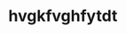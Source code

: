 <html>
  <head>
    <title> Hai </title>
  </head>
  <body>
    <h1> hvgkfvghfytdt</h1>
  </body>
  </html>
